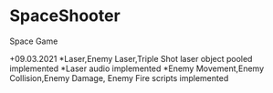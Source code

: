 # SpaceShooter
Space Game

+09.03.2021
*Laser,Enemy Laser,Triple Shot laser object pooled implemented
*Laser audio implemented
*Enemy Movement,Enemy Collision,Enemy Damage, Enemy Fire scripts implemented
